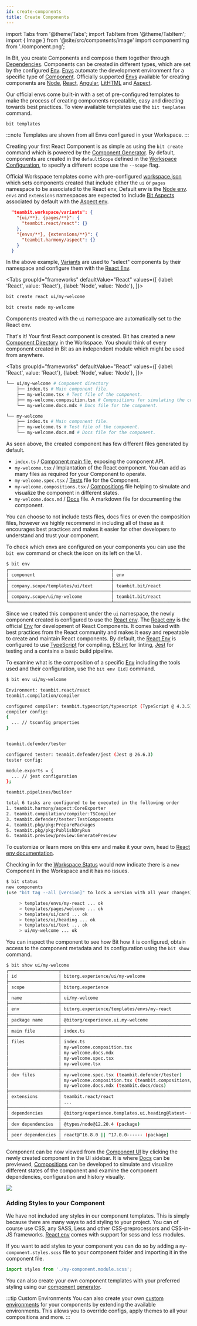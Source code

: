 ```yaml
---
id: create-components
title: Create Components
---
```


import Tabs from '@theme/Tabs';
import TabItem from '@theme/TabItem';
import { Image } from '@site/src/components/image'
import componentImg from './component.png';

In Bit, you create Components and compose them together through [Dependencies](dependencies/overview). Components can be created in different types, which are set by the configured [Env](/envs/env). [Envs](/envs/overview) automate the development environment for a specific type of [Component](/components/overview). Officially supported [Envs](/envs/overview) available for creating components are [Node](/node/overview), [React](/react/overview), [Angular](/angular/overview), [LitHTML](/lithtml/overview) and [Aspect](/extending-bit/aspect).

Our official envs come built-in with a set of pre-configured templates to make the process of creating components repeatable, easy and directing towards best practices. To view available templates use the `bit templates` command.

```bash
bit templates
```

:::note
Templates are shown from all Envs configured in your Workspace.
:::

Creating your first React Component is as simple as using the `bit create` command which is powered by the [Component Generator](/generator/overview). By default, components are created in the `defaultScope` defined in the [Workspace Configuration](/workspace/config), to specify a different scope use the `--scope` flag.

Official Workspace templates come with pre-configured [workspace.json](/workspace/workspace-configuration) which sets components created that include either the `ui` or `pages` namespace to be associated to the React env, Default env is the [Node env](/node/overview). `envs` and `extensions` namespaces are expected to include [Bit Aspects](extending-bit/aspect) associated by default with the [Aspect env](extending-bit/aspect-env).

```json
  "teambit.workspace/variants": {
    "{ui/**}, {pages/**}": {
      "teambit.react/react": {}
    },
    "{envs/**}, {extensions/**}": {
      "teambit.harmony/aspect": {}
    }
  }
```

In the above example, [Variants](/workspace/variants) are used to "select" components by their namespace and configure them with the [React Env](/react/overview).

<Tabs
groupId="frameworks"
defaultValue="React"
values={[
{label: 'React', value: 'React'},
{label: 'Node', value: 'Node'},
]}>
<TabItem value="React">

```bash
bit create react ui/my-welcome
```

  </TabItem>
  <TabItem value="Node">

```bash
bit create node my-welcome
```

  </TabItem>
</Tabs>

Components created with the `ui` namespace are automatically set to the React env.

That's it! Your first React component is created. Bit has created a new [Component Directory](/workspace/component-directory) in the Workspace. You should think of every component created in Bit as an independent module which might be used from anywhere.

<Tabs
groupId="frameworks"
defaultValue="React"
values={[
{label: 'React', value: 'React'},
{label: 'Node', value: 'Node'},
]}>
<TabItem value="React">

```bash
└── ui/my-welcome # Component directory
    ├── index.ts # Main component file.
    ├── my-welcome.tsx # Test file of the component.
    ├── my-welcome.composition.tsx # Compositions for simulating the component in different states.
    └── my-welcome.docs.mdx # Docs file for the component.
```

  </TabItem>
  <TabItem value="Node">

```bash
└── my-welcome
    ├── index.ts # Main component file.
    ├── my-welcome.ts # Test file of the component.
    └── my-welcome.docs.md # Docs file for the component.
```

  </TabItem>
</Tabs>

As seen above, the created component has few different files generated by default.

- `index.ts` / [Component main file](/components/main-file), exposing the component API.
- `my-welcome.tsx` / Implantation of the React component. You can add as many files as required for your Component to operate.
- `my-welcome.spec.tsx` / [Tests](/tests/overview) file for the Component.
- `my-welcome.compositions.tsx` / [Compositions](/compositions/overview) file helping to simulate and visualize the component in different states.
- `my-welcome.docs.md` / [Docs](/docs/overview) file. A markdown file for documenting the component.

You can choose to not include tests files, docs files or even the composition files, however we highly recommend in including all of these as it encourages best practices and makes it easier for other developers to understand and trust your component.

To check which envs are configured on your components you can use the `bit env` command or check the icon on its left on the UI.

```bash
$ bit env
┌───────────────────────────────────────┬───────────────────────────────────────┐
│ component                             │ env                                   │
├───────────────────────────────────────┼───────────────────────────────────────┤
│ company.scope/templates/ui/text       │ teambit.bit/react                     │
├───────────────────────────────────────┼───────────────────────────────────────┤
│ company.scope/ui/my-welcome           │ teambit.bit/react                     │
└───────────────────────────────────────┴───────────────────────────────────────┘
```

Since we created this component under the `ui` namespace, the newly component created is configured to use the [React env](/react/overview). The [React env](/) is the official [Env](/envs/env) for development of React Components. It comes baked with best practices from the React community and makes it easy and repeatable to create and maintain React components. By default, the [React Env](/react/overview) is configured to use [TypeScript](/typescript/overview) for compiling, [ESLint](/eslint/overview) for linting, [Jest](/jest/overview) for testing and a contains a basic build pipeline.

To examine what is the composition of a specific [Env](/envs/env) including the tools used and their configuration, use the `bit env [id]` command.

```bash
$ bit env ui/my-welcome

Environment: teambit.react/react
teambit.compilation/compiler

configured compiler: teambit.typescript/typescript (TypeScript @ 4.3.5)
compiler config:
{
  ... // tsconfig properties
}


teambit.defender/tester

configured tester: teambit.defender/jest (Jest @ 26.6.3)
tester config:

module.exports = {
  ... // jest configuration
};

teambit.pipelines/builder

total 6 tasks are configured to be executed in the following order
1. teambit.harmony/aspect:CoreExporter
2. teambit.compilation/compiler:TSCompiler
3. teambit.defender/tester:TestComponents
4. teambit.pkg/pkg:PreparePackages
5. teambit.pkg/pkg:PublishDryRun
6. teambit.preview/preview:GeneratePreview
```

To customize or learn more on this env and make it your own, head to [React env documentation](/getting-started/compose-an-env).

Checking in for the [Workspace Status](/workspace/status) would now indicate there is a `new` Component in the Workspace and it has no issues.

```bash
$ bit status
new components
(use "bit tag --all [version]" to lock a version with all your changes)

     > templates/envs/my-react ... ok
     > templates/pages/welcome ... ok
     > templates/ui/card ... ok
     > templates/ui/heading ... ok
     > templates/ui/text ... ok
     > ui/my-welcome ... ok
```

You can inspect the component to see how Bit how it is configured, obtain access to the component metadata and its configuration using the `bit show` command.

```bash
$ bit show ui/my-welcome
┌───────────────────┬────────────────────────────────────────────────────────────────┐
│ id                │ bitorg.experience/ui/my-welcome                                │
├───────────────────┼────────────────────────────────────────────────────────────────┤
│ scope             │ bitorg.experience                                              │
├───────────────────┼────────────────────────────────────────────────────────────────┤
│ name              │ ui/my-welcome                                                  │
├───────────────────┼────────────────────────────────────────────────────────────────┤
│ env               │ bitorg.experience/templates/envs/my-react                      │
├───────────────────┼────────────────────────────────────────────────────────────────┤
│ package name      │ @bitorg/experience.ui.my-welcome                               │
├───────────────────┼────────────────────────────────────────────────────────────────┤
│ main file         │ index.ts                                                       │
├───────────────────┼────────────────────────────────────────────────────────────────┤
│ files             │ index.ts                                                       │
│                   │ my-welcome.composition.tsx                                     │
│                   │ my-welcome.docs.mdx                                            │
│                   │ my-welcome.spec.tsx                                            │
│                   │ my-welcome.tsx                                                 │
├───────────────────┼────────────────────────────────────────────────────────────────┤
│ dev files         │ my-welcome.spec.tsx (teambit.defender/tester)                  │
│                   │ my-welcome.composition.tsx (teambit.compositions/compositions) │
│                   │ my-welcome.docs.mdx (teambit.docs/docs)                        │
├───────────────────┼────────────────────────────────────────────────────────────────┤
│ extensions        │ teambit.react/react                                            │
│                   │ ...                                                            │
├───────────────────┼────────────────────────────────────────────────────────────────┤
│ dependencies      │ @bitorg/experience.templates.ui.heading@latest- (component)    │
├───────────────────┼────────────────────────────────────────────────────────────────┤
│ dev dependencies  │ @types/node@12.20.4 (package)                                  │
├───────────────────┼────────────────────────────────────────────────────────────────┤
│ peer dependencies │ react@^16.8.0 || ^17.0.0------ (package)                       │
└───────────────────┴────────────────────────────────────────────────────────────────┘
```

Component can be now viewed from the [Component UI](/components/ui) by clicking the newly created component in the UI sidebar. It is where [Docs](/docs/overview) can be previewed, [Compositions](/compositions/overview) can be developed to simulate and visualize different states of the component and examine the component dependencies, configuration and history visually.

<Image src={componentImg} />

### Adding Styles to your Component

We have not included any styles in our component templates. This is simply because there are many ways to add styling to your project. You can of course use CSS, any SASS, Less and other CSS-preprocessors and CSS-in-JS frameworks. [React env](/react/overview) comes with support for scss and less modules.

If you want to add styles to your component you can do so by adding a `my-component.styles.scss` file to your component folder and importing it in the component file.

```ts
import styles from './my-component.module.scss';
```

You can also create your own component templates with your preferred styling using our [component generator](/).

:::tip Custom Environments
You can also create your own [custom environments](/) for your components by extending the available environments. This allows you to override configs, apply themes to all your compositions and more.
:::
